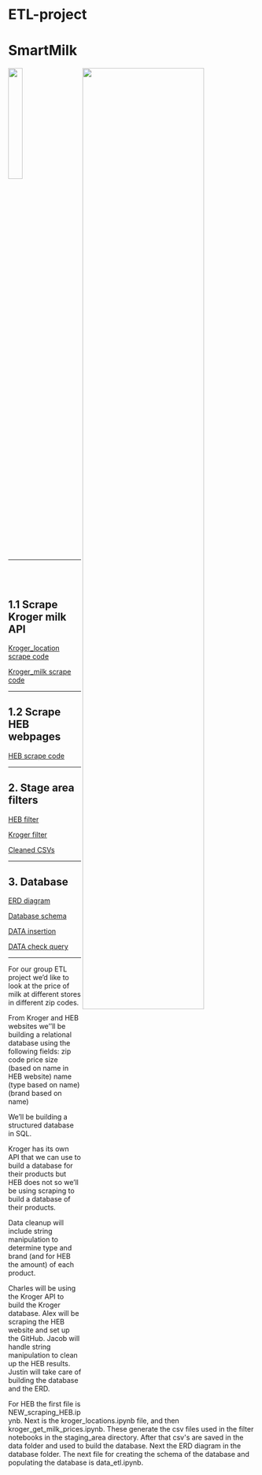 # ETL-project

# SmartMilk


<img src="images/data-lake.gif"  align="right" width="70%"/>

<img src="https://www.kroger.com/product/images/large/front/0019181735007" align="center" width="24%"/>


<br> </br>

_______________________
<br> </br>

## 1.1 Scrape Kroger milk API 

[Kroger_location scrape code](kroger/kroger_location.ipynb)

[Kroger_milk scrape code](kroger/kroger_milk_get_price.ipynb)

__________________________
## 1.2 Scrape HEB webpages

[HEB scrape code](/NEW_scraping_HEB.ipynb)

_________________________
## 2. Stage area filters

[HEB filter](staging_area/filters_HEB.ipynb)

[Kroger filter](staging_area/filters_kroger.ipynb)

[Cleaned CSVs](data/)

____________________________

## 3. Database

[ERD diagram](database/ERD.pdf)

[Database schema](database/schema.sql)

[DATA insertion](database/data_etl.ipynb)

[DATA check query](database/Check_database_insertion.ipynb)

_________________________________
For our group ETL project we’d like to look at the price of milk at different stores in different zip codes.


From Kroger and HEB websites we’’ll be building a relational database using the following fields:
zip code
price
size (based on name in HEB website)
name
(type based on name)
(brand based on name)


We’ll be building a structured database in SQL.

Kroger has its own API that we can use to build a database for their products but HEB does not so we’ll be using scraping to build a database of their products.

Data cleanup will include string manipulation to determine type and brand (and for HEB the amount) of each product.

Charles will be using the Kroger API to build the Kroger database.
Alex will be scraping the HEB website and set up the GitHub.
Jacob will handle string manipulation to clean up the HEB results.
Justin will take care of building the database and the ERD.

For HEB the first file is NEW_scraping_HEB.ipynb. Next is the kroger_locations.ipynb file, and then kroger_get_milk_prices.ipynb. These generate the csv files used in the filter notebooks in the staging_area directory. After that csv's are saved in the data folder and used to build the database.
Next the ERD diagram in the database folder. The next file for creating the schema of the database and populating the database is data_etl.ipynb.
